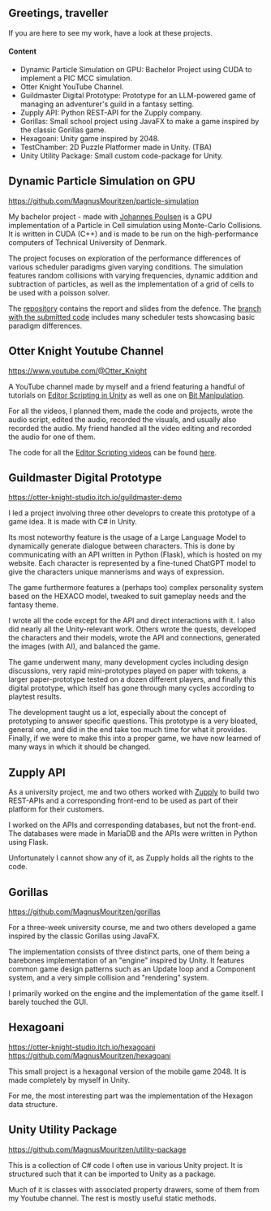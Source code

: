 ## Greetings, traveller

If you are here to see my work, have a look at these projects.

#### Content
- Dynamic Particle Simulation on GPU: Bachelor Project using CUDA to implement a PIC MCC simulation.
- Otter Knight YouTube Channel.
- Guildmaster Digital Prototype: Prototype for an LLM-powered game of managing an adventurer's guild in a fantasy setting.
- Zupply API: Python REST-API for the Zupply company.
- Gorillas: Small school project using JavaFX to make a game inspired by the classic Gorillas game.
- Hexagoani: Unity game inspired by 2048.
- TestChamber: 2D Puzzle Platformer made in Unity. (TBA)
- Unity Utility Package: Small custom code-package for Unity.

## Dynamic Particle Simulation on GPU
https://github.com/MagnusMouritzen/particle-simulation

My bachelor project - made with [Johannes Poulsen](https://github.com/JohannesPoulsen) is a GPU implementation of a Particle in Cell simulation using Monte-Carlo Collisions. It is written in CUDA (C++) and is made to be run on the high-performance computers of Technical University of Denmark.

The project focuses on exploration of the performance differences of various scheduler paradigms given varying conditions. The simulation features random collisions with varying frequencies, dynamic addition and subtraction of particles, as well as the implementation of a grid of cells to be used with a poisson solver.

The [repository](https://github.com/MagnusMouritzen/particle-simulation) contains the report and slides from the defence. The [branch with the submitted code](https://github.com/MagnusMouritzen/particle-simulation/tree/final_branch) includes many scheduler tests showcasing basic paradigm differences.

## Otter Knight Youtube Channel
https://www.youtube.com/@Otter_Knight

A YouTube channel made by myself and a friend featuring a handful of tutorials on [Editor Scripting in Unity](https://youtube.com/playlist?list=PLqy--wDEnoVIxVmP_V6RXFg-tc9mVlFgX&si=iGU2nAX2CtD7KK_A) as well as one on [Bit Manipulation](https://youtu.be/gZLhh9uJNAs?si=BP0BRAzJ-4IQciLA).

For all the videos, I planned them, made the code and projects, wrote the audio script, edited the audio, recorded the visuals, and usually also recorded the audio. My friend handled all the video editing and recorded the audio for one of them.

The code for all the [Editor Scripting videos](https://youtube.com/playlist?list=PLqy--wDEnoVIxVmP_V6RXFg-tc9mVlFgX&si=iGU2nAX2CtD7KK_A) can be found [here](https://github.com/MagnusMouritzen/unity-editor-scripting).

## Guildmaster Digital Prototype
https://otter-knight-studio.itch.io/guildmaster-demo

I led a project involving three other developrs to create this prototype of a game idea. It is made with C# in Unity. 

Its most noteworthy feature is the usage of a Large Language Model to dynamically generate dialogue between characters. This is done by communicating with an API written in Python (Flask), which is hosted on my website. Each character is represented by a fine-tuned ChatGPT model to give the characters unique mannerisms and ways of expression.

The game furthermore features a (perhaps too) complex personality system based on the HEXACO model, tweaked to suit gameplay needs and the fantasy theme.

I wrote all the code except for the API and direct interactions with it. I also did nearly all the Unity-relevant work. Others wrote the quests, developed the characters and their models, wrote the API and connections, generated the images (with AI), and balanced the game.

The game underwent many, many development cycles including design discussions, very rapid mini-prototypes played on paper with tokens, a larger paper-prototype tested on a dozen different players, and finally this digital prototype, which itself has gone through many cycles according to playtest results.

The development taught us a lot, especially about the concept of prototyping to answer specific questions. This prototype is a very bloated, general one, and did in the end take too much time for what it provides. Finally, if we were to make this into a proper game, we have now learned of many ways in which it should be changed.

## Zupply API
As a university project, me and two others worked with [Zupply](https://www.zupply.site/) to build two REST-APIs and a corresponding front-end to be used as part of their platform for their customers.

I worked on the APIs and corresponding databases, but not the front-end. The databases were made in MariaDB and the APIs were written in Python using Flask.

Unfortunately I cannot show any of it, as Zupply holds all the rights to the code.

## Gorillas
https://github.com/MagnusMouritzen/gorillas

For a three-week university course, me and two others developed a game inspired by the classic Gorillas using JavaFX.

The implementation consists of three distinct parts, one of them being a barebones implementation of an "engine" inspired by Unity. It features common game design patterns such as an Update loop and a Component system, and a very simple collision and "rendering" system.

I primarily worked on the engine and the implementation of the game itself. I barely touched the GUI.

## Hexagoani
https://otter-knight-studio.itch.io/hexagoani
https://github.com/MagnusMouritzen/hexagoani

This small project is a hexagonal version of the mobile game 2048. It is made completely by myself in Unity.

For me, the most interesting part was the implementation of the Hexagon data structure.

## Unity Utility Package
https://github.com/MagnusMouritzen/utility-package

This is a collection of C# code I often use in various Unity project. It is structured such that it can be imported to Unity as a package.

Much of it is classes with associated property drawers, some of them from my Youtube channel. The rest is mostly useful static methods.
